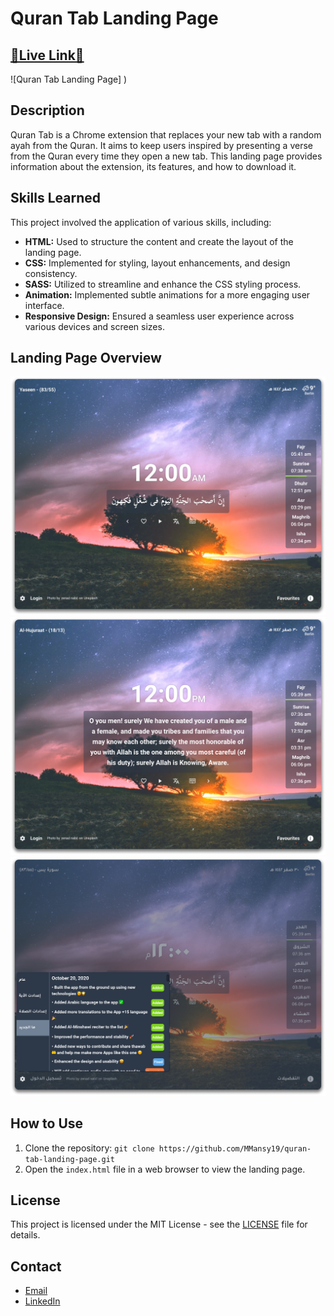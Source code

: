 # Quran Tab Landing Page

## [🌟Live Link🌟]()

![Quran Tab Landing Page]
)

## Description
Quran Tab is a Chrome extension that replaces your new tab with a random ayah from the Quran. It aims to keep users inspired by presenting a verse from the Quran every time they open a new tab. This landing page provides information about the extension, its features, and how to download it.

## Skills Learned
This project involved the application of various skills, including:
- **HTML:** Used to structure the content and create the layout of the landing page.
- **CSS:** Implemented for styling, layout enhancements, and design consistency.
- **SASS:** Utilized to streamline and enhance the CSS styling process.
- **Animation:** Implemented subtle animations for a more engaging user interface.
- **Responsive Design:** Ensured a seamless user experience across various devices and screen sizes.

## Landing Page Overview
![Quran Tab Landing Page](images/screen-1.png)
![Quran Tab Landing Page](images/screen-2.png)
![Quran Tab Landing Page](images/screen-3.png)

## How to Use
1. Clone the repository: `git clone https://github.com/MMansy19/quran-tab-landing-page.git`
2. Open the `index.html` file in a web browser to view the landing page.

## License
This project is licensed under the MIT License - see the [LICENSE](LICENSE) file for details.

## Contact
- [Email](ahfayyad.m@gmail.com)
- [LinkedIn](https://www.linkedin.com/in/ahmed-fayyad-97a727265?trk=contact-info)

